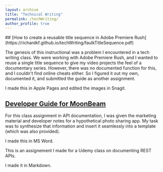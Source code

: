 ```yaml
---
layout: archive
title: "Technical Writing"
permalink: /techWriting/
author_profile: true
---
```

<p></p>
<p></p>
## [How to create a reusable title sequence in Adobe Premiere Rush](https://richardkf.github.io/techWriting/faulkTitleSequence.pdf)

The genesis of this instructional was a problem I encountered in a tech writing class. We were working with Adobe Premiere Rush, and I wanted to reuse a single title sequence to give my video projects the feel of a documentary series. However, there was no documented function for this, and I couldn't find online cheats either. So I figured it out my own, documented it, and submitted the guide as another assignment.

I made this in Apple Pages and edited the images in Snagit.

## [Developer Guide for MoonBeam](https://richardkf.github.io/techWriting/faulk-moonbeam-guide.pdf)

For this class assignment in API documentation, I was given the marketing material and developer notes for a hypothetical photo sharing app. My task was to synthesize that information and insert it seamlessly into a template (which was also provided).

I made this in MS Word.

This is an assignement I made for a Udemy class on documenting REST APIs.

I made it in Markdown.